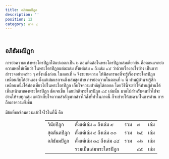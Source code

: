```yaml
---
title: อภิธัมมปิฎก
description: ''
position: 12
category: ภาค ๔
---
```


## อภิธัมมปิฎก

การย่อความแห่งพระไตรปิฎกได้แบ่งออกเป็น ๒ ตอนติดต่อในพระไตรปิฎกเล่มเดียวกัน คือตอนแรกย่อความพอให้เห็นว่า ในพระไตรปิฎกแต่ละเล่ม ตั้งแต่เล่ม ๑ ถึงเล่ม ๔๕ ว่าด้วยเรื่องอะไรบ้าง เป็นการสำรวจอย่างคร่าว ๆ ครั้งหนึ่งก่อน ในตอนที่ ๒ จึงขยายความ
ให้พิสดารพอที่จะรู้เรื่องพระไตรปิฎก เหมือนกับได้อ่านเอง ตั้งแต่เล่มแรกจนถึงเล่มสุดท้าย 
การย่อความในตอนที่ ๒ นี้ ท่านผู้อ่านจะรู้สึกเหมือนหนึ่งได้ท่องเที่ยวไปในพระไตรปิฎก 
เก็บใจความสำคัญได้ตลอด โดยวิธีนี้จะทำให้ท่านผู้อ่านได้เห็นหน้าตาของพระไตรปิฎก
ชัดเจนขึ้น โดยปกติพระไตรปิฎก ๔๕ เล่มนั้น มากไปสำหรับคนทั่วไปจะอ่านให้จบทุกเล่ม 
แต่ถ้าเก็บใจความสำคัญมากล่าวไว้ดั่งที่ทำในภาคนี้ ก็จะช่วยให้สะดวกในการอ่าน การถือเอาความยิ่งขึ้น

มีข้อที่ขอซ้อมความเข้าใจไว้ในที่นี้ คือ

<table class="table-1 table-auto">
  <tbody>
    <tr>
      <td>วินัยปิฎก</td>
      <td>ตั้งแต่เล่ม ๑ ถึงเล่ม ๘</td>
      <td>รวม</td>
      <td class="text-right">๘</td>
      <td>เล่ม</td>
    </tr>
    <tr>
      <td>สุตตันตปิฎก</td>
      <td>ตั้งแต่เล่ม ๙ ถึงเล่ม ๓๓</td>
      <td>รวม</td>
      <td class="text-right">๒๕</td>
      <td>เล่ม</td>
    </tr>
    <tr>
      <td>อภิธัมมปิฎก</td>
      <td>ตั้งแต่เล่ม ๓๔ ถึงเล่ม ๔๕</td>
      <td>รวม</td>
      <td class="text-right">๑๒</td>
      <td>เล่ม</td>
    </tr>
    <tr>
      <td></td>
      <td>รวมเป็นเล่มพระไตรปิฎก</td>
      <td></td>
      <td class="text-right">๔๕</td>
      <td>เล่ม</td>
    </tr>
  </tbody>
</table>  

<style scoped>
hr {
	padding-bottom: 60px;
}
h2 {
	padding-top: 20px;
}
.table-1 {
	margin-left: 25%
}
</style>